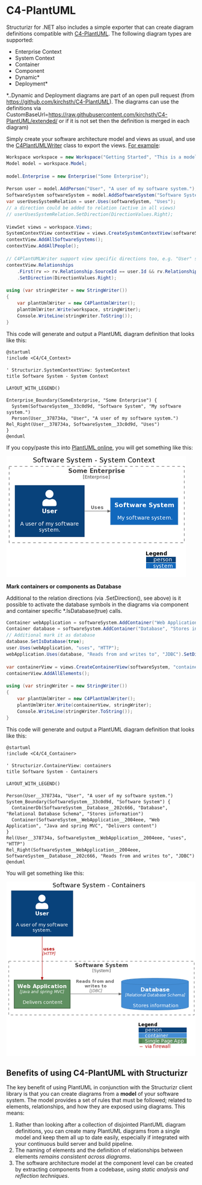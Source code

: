 # C4-PlantUML

Structurizr for .NET also includes a simple exporter that can create diagram definitions compatible with [C4-PlantUML](https://github.com/RicardoNiepel/C4-PlantUML). The following diagram types are supported:

- Enterprise Context
- System Context
- Container
- Component
- Dynamic*
- Deployment*

*..Dynamic and Deployment diagrams are part of an open pull request (from https://github.com/kirchsth/C4-PlantUML). The diagrams can use the definitions via 
CustomBaseUrl=https://raw.githubusercontent.com/kirchsth/C4-PlantUML/extended/ or if it is not set then the definition is merged in each diagram)

Simply create your software architecture model and views as usual, and use the [C4PlantUMLWriter](../Structurizr.PlantUML/IO/C4PlantUML/C4PlantUMLWriter.cs) class to export the views. [For example](../Structurizr.Examples/C4PlantUML.cs):

```c#
Workspace workspace = new Workspace("Getting Started", "This is a model of my software system.");
Model model = workspace.Model;

model.Enterprise = new Enterprise("Some Enterprise");
            
Person user = model.AddPerson("User", "A user of my software system.");
SoftwareSystem softwareSystem = model.AddSoftwareSystem("Software System", "My software system.");
var userUsesSystemRelation = user.Uses(softwareSystem, "Uses");
// a direction could be added to relation (active in all views)
// userUsesSystemRelation.SetDirection(DirectionValues.Right);

ViewSet views = workspace.Views;
SystemContextView contextView = views.CreateSystemContextView(softwareSystem, "SystemContext", "An example of a System Context diagram.");
contextView.AddAllSoftwareSystems();
contextView.AddAllPeople();

// C4PlantUMLWriter support view specific directions too, e.g. "User" should be left of "Software System" only in this view
contextView.Relationships
    .First(rv => rv.Relationship.SourceId == user.Id && rv.Relationship.DestinationId == softwareSystem.Id)
    .SetDirection(DirectionValues.Right);

using (var stringWriter = new StringWriter())
{
    var plantUmlWriter = new C4PlantUmlWriter();
    plantUmlWriter.Write(workspace, stringWriter);
    Console.WriteLine(stringWriter.ToString());
}
```

This code will generate and output a PlantUML diagram definition that looks like this:

```
@startuml
!include <C4/C4_Context>

' Structurizr.SystemContextView: SystemContext
title Software System - System Context

LAYOUT_WITH_LEGEND()

Enterprise_Boundary(SomeEnterprise, "Some Enterprise") {
  System(SoftwareSystem__33c0d9d, "Software System", "My software system.")
  Person(User__378734a, "User", "A user of my software system.")
Rel_Right(User__378734a, SoftwareSystem__33c0d9d, "Uses")
}
@enduml
```

If you copy/paste this into [PlantUML online](http://www.plantuml.com/plantuml/), you will get something like this:

![A simple C4-PlantUML diagram](images/c4-plantuml-getting-started.png)

__Mark containers or components as Database__

Additional to the relation directions (via .SetDirection(), see above) is it possible to activate the database symbols in the diagrams via component and container specific *.IsDatabase(true) calls.


```c#
Container webApplication = softwareSystem.AddContainer("Web Application", "Delivers content", "Java and spring MVC");
Container database = softwareSystem.AddContainer("Database", "Stores information", "Relational Database Schema");
// Additional mark it as database
database.SetIsDatabase(true);
user.Uses(webApplication, "uses", "HTTP");
webApplication.Uses(database, "Reads from and writes to", "JDBC").SetDirection(DirectionValues.Right);

var containerView = views.CreateContainerView(softwareSystem, "containers", "");
containerView.AddAllElements();

using (var stringWriter = new StringWriter())
{
    var plantUmlWriter = new C4PlantUmlWriter();
    plantUmlWriter.Write(containerView, stringWriter);
    Console.WriteLine(stringWriter.ToString());
}
```

This code will generate and output a PlantUML diagram definition that looks like this:

```
@startuml
!include <C4/C4_Container>

' Structurizr.ContainerView: containers
title Software System - Containers

LAYOUT_WITH_LEGEND()

Person(User__378734a, "User", "A user of my software system.")
System_Boundary(SoftwareSystem__33c0d9d, "Software System") {
  ContainerDb(SoftwareSystem__Database__202c666, "Database", "Relational Database Schema", "Stores information")
  Container(SoftwareSystem__WebApplication__2004eee, "Web Application", "Java and spring MVC", "Delivers content")
}
Rel(User__378734a, SoftwareSystem__WebApplication__2004eee, "uses", "HTTP")
Rel_Right(SoftwareSystem__WebApplication__2004eee, SoftwareSystem__Database__202c666, "Reads from and writes to", "JDBC")
@enduml
```

You will get something like this:

![A simple C4-PlantUML diagram](images/c4-plantuml-getting-started2.png)

## Benefits of using C4-PlantUML with Structurizr

The key benefit of using PlantUML in conjunction with the Structurizr client library is that you can create diagrams from a __model__ of your software system. The model provides a set of rules that must be followed; related to elements, relationships, and how they are exposed using diagrams. This means:

1. Rather than looking after a collection of disjointed PlantUML diagram definitions, you can create many PlantUML diagrams from a single model and keep them all up to date easily, especially if integrated with your continuous build server and build pipeline.
1. The naming of elements and the definition of relationships between elements _remains consistent across diagrams_.
1. The software architecture model at the component level can be created by extracting components from a codebase, using _static analysis and reflection techniques_.

